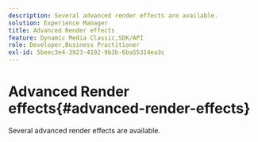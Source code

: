 ```yaml
---
description: Several advanced render effects are available.
solution: Experience Manager
title: Advanced Render effects
feature: Dynamic Media Classic,SDK/API
role: Developer,Business Practitioner
exl-id: 5beec3e4-3923-4192-9b3b-6ba55314ea3c
---
```

# Advanced Render effects{#advanced-render-effects}

Several advanced render effects are available.
